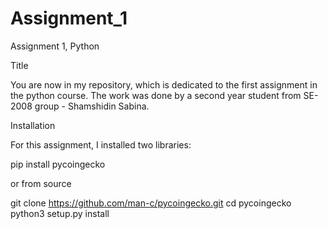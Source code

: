 # Assignment_1
Assignment 1, Python

Title

You are now in my repository, which is dedicated to the first assignment in the python course. The work was done by a second year student from SE-2008 group - Shamshidin Sabina.

Installation

For this assignment, I installed two libraries:

pip install pycoingecko

or from source

git clone https://github.com/man-c/pycoingecko.git
cd pycoingecko
python3 setup.py install
